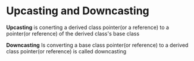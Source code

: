 # Upcasting and Downcasting
**Upcasting** is conerting a derived class pointer(or a reference) to a pointer(or reference) of the derived class's base class 

**Downcasting** Is converting a base class pointer(or reference) to a derived class pointer(or reference) is called downcasting 